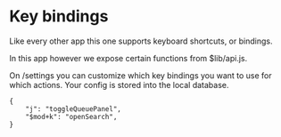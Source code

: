 # Key bindings

Like every other app this one supports keyboard shortcuts, or bindings.

In this app however we expose certain functions from $lib/api.js.

On /settings you can customize which key bindings you want to use for which actions. Your config is stored into the local database.

```
{
	"j": "toggleQueuePanel",
	"$mod+k": "openSearch",
}
```
